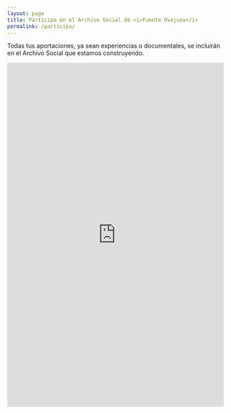 ```yaml
---
layout: page
title: Participa en el Archivo Social de <i>Fuente Ovejuna</i>
permalink: /participa/
---
```


Todas tus aportaciones, ya sean experiencias o documentales, se incluirán en el Archivo Social que estamos construyendo. 

<div>
    <iframe src="https://script.google.com/macros/s/AKfycby1tyqBradG6ccWqClEIM9I4xqyj_rdOdIXVVfHTaTy4WUkzDPGuABa02Mx1GbDIc_s/exec" width="100%" height="800px" allowfullscreen="" frameborder="0"></iframe>
</div>
